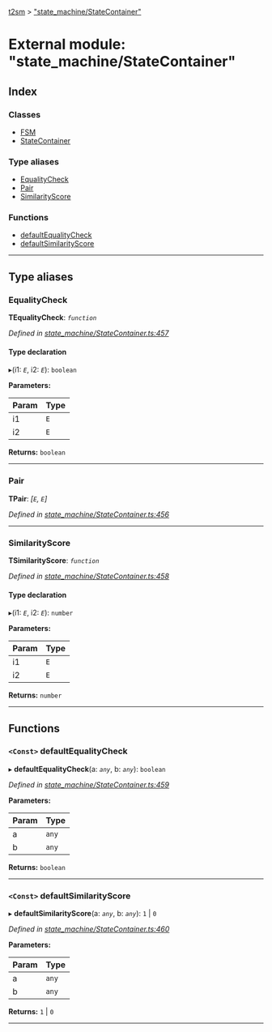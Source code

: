[t2sm](../README.md) > ["state_machine/StateContainer"](../modules/_state_machine_statecontainer_.md)

# External module: "state_machine/StateContainer"

## Index

### Classes

* [FSM](../classes/_state_machine_statecontainer_.fsm.md)
* [StateContainer](../classes/_state_machine_statecontainer_.statecontainer.md)

### Type aliases

* [EqualityCheck](_state_machine_statecontainer_.md#equalitycheck)
* [Pair](_state_machine_statecontainer_.md#pair)
* [SimilarityScore](_state_machine_statecontainer_.md#similarityscore)

### Functions

* [defaultEqualityCheck](_state_machine_statecontainer_.md#defaultequalitycheck)
* [defaultSimilarityScore](_state_machine_statecontainer_.md#defaultsimilarityscore)

---

## Type aliases

<a id="equalitycheck"></a>

###  EqualityCheck

**ΤEqualityCheck**: *`function`*

*Defined in [state_machine/StateContainer.ts:457](https://github.com/soney/t2sm/blob/9787686/src/state_machine/StateContainer.ts#L457)*

#### Type declaration
▸(i1: *`E`*, i2: *`E`*): `boolean`

**Parameters:**

| Param | Type |
| ------ | ------ |
| i1 | `E` |
| i2 | `E` |

**Returns:** `boolean`

___
<a id="pair"></a>

###  Pair

**ΤPair**: *[`E`, `E`]*

*Defined in [state_machine/StateContainer.ts:456](https://github.com/soney/t2sm/blob/9787686/src/state_machine/StateContainer.ts#L456)*

___
<a id="similarityscore"></a>

###  SimilarityScore

**ΤSimilarityScore**: *`function`*

*Defined in [state_machine/StateContainer.ts:458](https://github.com/soney/t2sm/blob/9787686/src/state_machine/StateContainer.ts#L458)*

#### Type declaration
▸(i1: *`E`*, i2: *`E`*): `number`

**Parameters:**

| Param | Type |
| ------ | ------ |
| i1 | `E` |
| i2 | `E` |

**Returns:** `number`

___

## Functions

<a id="defaultequalitycheck"></a>

### `<Const>` defaultEqualityCheck

▸ **defaultEqualityCheck**(a: *`any`*, b: *`any`*): `boolean`

*Defined in [state_machine/StateContainer.ts:459](https://github.com/soney/t2sm/blob/9787686/src/state_machine/StateContainer.ts#L459)*

**Parameters:**

| Param | Type |
| ------ | ------ |
| a | `any` |
| b | `any` |

**Returns:** `boolean`

___
<a id="defaultsimilarityscore"></a>

### `<Const>` defaultSimilarityScore

▸ **defaultSimilarityScore**(a: *`any`*, b: *`any`*):  `1` &#124; `0`

*Defined in [state_machine/StateContainer.ts:460](https://github.com/soney/t2sm/blob/9787686/src/state_machine/StateContainer.ts#L460)*

**Parameters:**

| Param | Type |
| ------ | ------ |
| a | `any` |
| b | `any` |

**Returns:**  `1` &#124; `0`

___

